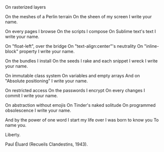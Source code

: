 

On rasterized layers  

On the meshes of a Perlin terrain
On the sheen of my screen
I write your name.

On every pages I browse
On the scripts I compose
On Sublime text's text
I write your name.
 
On "float-left", over the bridge
On "text-align:center"'s neutrality
On "inline-block" property
I write your name.
 
On the bundles I install
On the seeds I rake
and each snippet I wreck
I write your name.

On immutable class system
On variables and empty arrays
And on "Absolute positioning"
I write your name.

On restricted access
On the passwords I encrypt
On every changes I commit
I write your name.
 
On abstraction without emojis
On Tinder's naked solitude
On programmed obsolescence
I write your name.
 
And by the power of one word
I start my life over
I was born to know you
To name you.
 
Liberty.
 
Paul Éluard (Recueils Clandestins, 1943).
